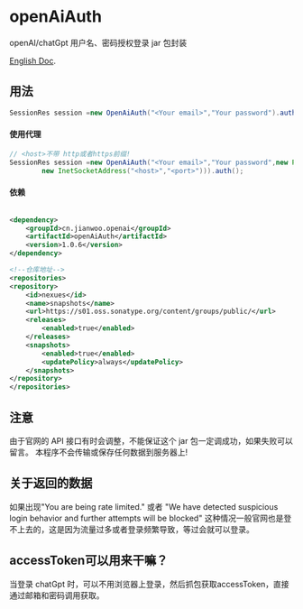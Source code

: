 # openAiAuth

openAI/chatGpt 用户名、密码授权登录 jar 包封装

[English Doc](README_en.md).

## 用法

```java
SessionRes session =new OpenAiAuth("<Your email>","Your password").auth();
```

#### 使用代理

```java
// <host>不带 http或者https前缀!
SessionRes session =new OpenAiAuth("<Your email>","Your password",new Proxy(Proxy.Type.HTTP,
        new InetSocketAddress("<host>","<port>"))).auth();
```

#### 依赖

```xml

<dependency>
    <groupId>cn.jianwoo.openai</groupId>
    <artifactId>openAiAuth</artifactId>
    <version>1.0.6</version>
</dependency>

<!--仓库地址-->
<repositories>
<repository>
    <id>nexues</id>
    <name>snapshots</name>
    <url>https://s01.oss.sonatype.org/content/groups/public/</url>
    <releases>
        <enabled>true</enabled>
    </releases>
    <snapshots>
        <enabled>true</enabled>
        <updatePolicy>always</updatePolicy>
    </snapshots>
</repository>
</repositories>
```

## 注意

由于官网的 API 接口有时会调整，不能保证这个 jar 包一定调成功，如果失败可以留言。
本程序不会传输或保存任何数据到服务器上!

## 关于返回的数据
如果出现"You are being rate limited." 或者 "We have detected suspicious login behavior and further attempts will be blocked"
这种情况一般官网也是登不上去的，这是因为流量过多或者登录频繁导致，等过会就可以登录。

## accessToken可以用来干嘛？

当登录 chatGpt 时，可以不用浏览器上登录，然后抓包获取accessToken，直接通过邮箱和密码调用获取。
